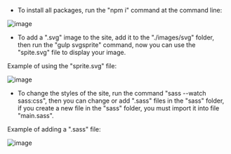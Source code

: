 - To install all packages, run the "npm i" command at the command line:

![image](https://github.com/IvanValovyi/test_task/issues/1#issue-1318391969)

 - To add a ".svg" image to the site, add it to the "./images/svg" folder, then run the "gulp svgsprite" command, now you can use the "spite.svg" file to display your image.

 Example of using the "sprite.svg" file:

 ![image](https://im.ge/i/FhPTGK)

 - To change the styles of the site, run the command "sass --watch sass:css", then you can change or add ".sass" files in the "sass" folder, if you create a new file in the "sass" folder, you must import it into file "main.sass".

 Example of adding a ".sass" file:

 ![image](https://im.ge/i/FhNn1J)